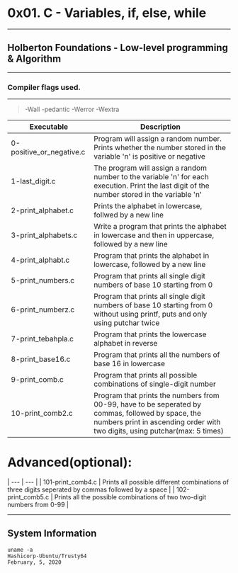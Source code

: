# 0x01. C - Variables, if, else, while
---
## Holberton Foundations - Low-level programming & Algorithm
---
### Compiler flags used.
---
> -Wall -pedantic -Werror -Wextra

| Executable| Description |
| --- | --- |
| 0-positive_or_negative.c | Program will assign a random number. Prints whether the number stored in the variable 'n' is positive or negative |
| 1-last_digit.c | The program will assign a random number to the variable 'n' for each execution. Print the last digit of the number stored in the variable 'n' |
| 2-print_alphabet.c | Prints the alphabet in lowercase, follwed by a new line |
| 3-print_alphabets.c | Write a program that prints the alphabet in lowercase and then in uppercase, followed by a new line |
| 4-print_alphabt.c | Program that prints the alphabet in lowercase, followed by a new line | Program that prints the alphabet in lowercase, followed by a new line.
| 5-print_numbers.c | Program that prints all single digit numbers of base 10 starting from 0 | 
| 6-print_numberz.c | Program that prints all single digit numbers of base 10 starting from 0 without using printf, puts and only using putchar twice |
| 7-print_tebahpla.c | Program that prints the lowercase alphabet in reverse |
| 8-print_base16.c | Program that prints all the numbers of base 16 in lowercase |
| 9-print_comb.c | Program that prints all possible combinations of single-digit number |
| 10-print_comb2.c | Program that prints the numbers from 00-99, have to be seperated by commas, followed by space, the numbers print in ascending order with two digits, using putchar(max: 5 times) |

#  Advanced(optional):
| --- | --- |
| 101-print_comb4.c | Prints all possible different combinations of three digits seperated by commas followed by a space |
| 102-print_comb5.c | Prints all the possible combinations of two two-digit numbers from 0-99 |

---
System Information 
---
```
uname -a
Hashicorp-Ubuntu/Trusty64
February, 5, 2020
```

